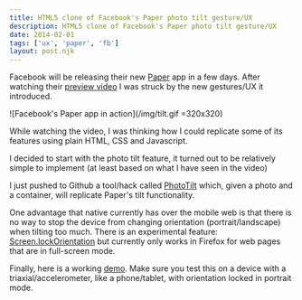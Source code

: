 ```yaml
---
title: HTML5 clone of Facebook's Paper photo tilt gesture/UX
description: HTML5 clone of Facebook's Paper photo tilt gesture/UX
date: 2014-02-01
tags: ['ux', 'paper', 'fb']
layout: post.njk
---
```

Facebook will be releasing their new [Paper][1] app in a few days. After watching their [preview video][2] I was struck by the new gestures/UX it introduced.

![Facebook's Paper app in action](/img/tilt.gif =320x320)

While watching the video, I was thinking how I could replicate some of its features using plain HTML, CSS and Javascript.

I decided to start with the photo tilt feature, it turned out to be relatively simple to implement (at least based on what I have seen in the video)

I just pushed to Github a tool/hack called [PhotoTilt][4] which, given a photo and a container, will replicate Paper's tilt functionality.

One advantage that native currently has over the mobile web is that there is no way to stop the device from changing orientation (portrait/landscape) when tilting too much. There is an experimental feature: [Screen.lockOrientation][5] but currently only works in Firefox for web pages that are in full-screen mode.

Finally, here is a working [demo][6]. Make sure you test this on a device with a triaxial/accelerometer, like a phone/tablet, with orientation locked in portrait mode.

[1]: https://newsroom.fb.com/News/793/Introducing-Paper-Stories-from-Facebook
[2]: https://vimeo.com/85761988
[4]: https://github.com/tregoning/photoTilt
[5]: https://developer.mozilla.org/en-US/docs/Web/API/Screen.lockOrientation
[6]: /demo/tilt/index.html
